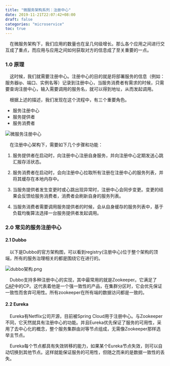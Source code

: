 ```yaml
---
title: "微服务架构系列：注册中心"
date: 2019-11-21T22:07:42+08:00
draft: false
categories: "microservice"
toc: true
---
```

&emsp;在微服务架构下，我们应用的数量也在呈几何级增长。那么各个应用之间进行交互成了重点，而应用与应用之间如何获取对方的信息成了至关重要的一点。

### 1.0 原理
&emsp;这时候，我们就需要注册中心。注册中心的目的就是将部署服务的信息（例如：服务器ip、端口、实例名等）记录到注册中心，当服务消费者有需求的时候，只需要查询注册中心，输入需要调用的服务名，就可以得到地址，从而发起调用。

&emsp;根据上述的描述，我们发现在这个流程中，有三个重要角色。

- 服务注册中心
- 服务提供者
- 服务消费者

![微服务注册中心](../images/microservice/微服务注册中心.jpg)

&emsp;在注册中心架构下，需要如下几个步骤和功能：

1. 服务提供者在启动时，向注册中心注册自身服务，并向注册中心定期发送心跳汇报存活状态。

2. 服务消费者在启动时，会向注册中心拉取所有注册在注册中心的服务列表，并将其缓存在本地内存中。

3. 当服务提供者发生变更时或心跳出现异常时，注册中心会同步变更。变更的结果会反馈给服务消费者，消费者会刷新自身的服务列表。

4. 当服务消费者需要调用服务提供者的时候，会从自身缓存的服务列表中，基于负载均衡算法选择一台服务提供者发起调用。

### 2.0 常见的服务注册中心

#### 2.1 Dubbo
&emsp;以下是Dubbo的官方架构图，可以看到registry(注册中心)位于整个架构的顶端，所有的服务治理相关的都是围绕它在进行的。

![dubbo架构.png](../images/microservice/dubbo架构.png)

&emsp;Dubbo支持多种注册中心的实现，其中最常用的就是Zookeeper。它满足了[CAP](http://jovi.io/post/cap-introduce/)中的CP。这代表着他是一个强一致性的产品，在集群分区时，它会优先保证一致性而舍弃可用性。所有zookeeper在所有端的数据访问都是一致的。

#### 2.2 Eureka

&emsp;Eureka有Netflix公司开源，目前被Spring Cloud用于注册中心。与Zookeeper不同，它天然就具有注册中心的功能。并且Eureka优先保证了服务的可用性，采用了去中心化的概念，整个服务集群由对等节点组成，无需像Zookeeper那样选举主节点。

&emsp;Eureka每个节点都具有失效转移的能力，如果某个Eureka节点失效，则可以自动切换到其他节点。这样就能保证服务的可用性，但随之而来的是数据一致性的丢失。
